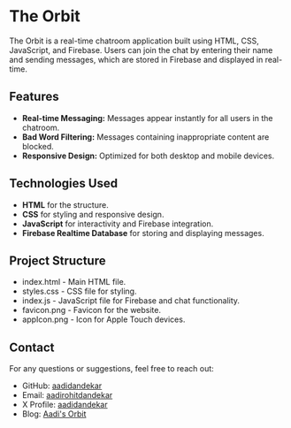 # The Orbit

The Orbit is a real-time chatroom application built using HTML, CSS, JavaScript, and Firebase. Users can join the chat by entering their name and sending messages, which are stored in Firebase and displayed in real-time.

## Features

- **Real-time Messaging:** Messages appear instantly for all users in the chatroom.
- **Bad Word Filtering:** Messages containing inappropriate content are blocked.
- **Responsive Design:** Optimized for both desktop and mobile devices.

## Technologies Used

- **HTML** for the structure.
- **CSS** for styling and responsive design.
- **JavaScript** for interactivity and Firebase integration.
- **Firebase Realtime Database** for storing and displaying messages.

## Project Structure

- index.html - Main HTML file.
- styles.css - CSS file for styling.
- index.js - JavaScript file for Firebase and chat functionality.
- favicon.png - Favicon for the website.
- appIcon.png - Icon for Apple Touch devices.

## Contact

For any questions or suggestions, feel free to reach out:
- GitHub: [aadidandekar](https://github.com/aadidandekar)
- Email: [aadirohitdandekar](aadirohitdandekar@gmail.com)
- X Profile: [aadidandekar](https://x.com/aadidandekar)
- Blog: [Aadi's Orbit](https://aadirohitdandekar.blogspot.com/)
